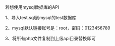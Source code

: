 ﻿若想使用mysql数据库的API

1、导入test.sql到mysql的test数据库

2、mysql默认链接账号是：root，密码：0123456789

3、将所有php文件复制到上级api目录替换即可